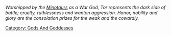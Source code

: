 *Worshipped by the [Minotaurs](Minotaurs.md "wikilink") as a War God,
Tor represents the dark side of battle; cruelty, ruthlessness and wanton
aggression. Honor, nobility and glory are the consolation prizes for the
weak and the cowardly.*

[Category: Gods And Goddesses](Category:_Gods_And_Goddesses "wikilink")
